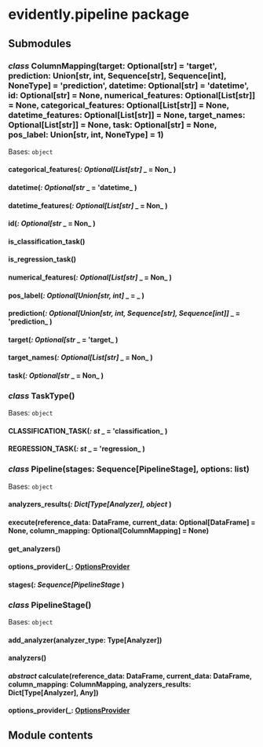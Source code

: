 # evidently.pipeline package

## Submodules


### _class_ ColumnMapping(target: Optional[str] = 'target', prediction: Union[str, int, Sequence[str], Sequence[int], NoneType] = 'prediction', datetime: Optional[str] = 'datetime', id: Optional[str] = None, numerical_features: Optional[List[str]] = None, categorical_features: Optional[List[str]] = None, datetime_features: Optional[List[str]] = None, target_names: Optional[List[str]] = None, task: Optional[str] = None, pos_label: Union[str, int, NoneType] = 1)
Bases: `object`


#### categorical_features(_: Optional[List[str]_ _ = Non_ )

#### datetime(_: Optional[str_ _ = 'datetime_ )

#### datetime_features(_: Optional[List[str]_ _ = Non_ )

#### id(_: Optional[str_ _ = Non_ )

#### is_classification_task()

#### is_regression_task()

#### numerical_features(_: Optional[List[str]_ _ = Non_ )

#### pos_label(_: Optional[Union[str, int]_ _ = _ )

#### prediction(_: Optional[Union[str, int, Sequence[str], Sequence[int]]_ _ = 'prediction_ )

#### target(_: Optional[str_ _ = 'target_ )

#### target_names(_: Optional[List[str]_ _ = Non_ )

#### task(_: Optional[str_ _ = Non_ )

### _class_ TaskType()
Bases: `object`


#### CLASSIFICATION_TASK(_: st_ _ = 'classification_ )

#### REGRESSION_TASK(_: st_ _ = 'regression_ )

### _class_ Pipeline(stages: Sequence[PipelineStage], options: list)
Bases: `object`


#### analyzers_results(_: Dict[Type[Analyzer], object_ )

#### execute(reference_data: DataFrame, current_data: Optional[DataFrame] = None, column_mapping: Optional[ColumnMapping] = None)

#### get_analyzers()

#### options_provider(_: [OptionsProvider](evidently.options.md#evidently.options.OptionsProvider_ )

#### stages(_: Sequence[PipelineStage_ )

### _class_ PipelineStage()
Bases: `object`


#### add_analyzer(analyzer_type: Type[Analyzer])

#### analyzers()

#### _abstract_ calculate(reference_data: DataFrame, current_data: DataFrame, column_mapping: ColumnMapping, analyzers_results: Dict[Type[Analyzer], Any])

#### options_provider(_: [OptionsProvider](evidently.options.md#evidently.options.OptionsProvider_ )
## Module contents
